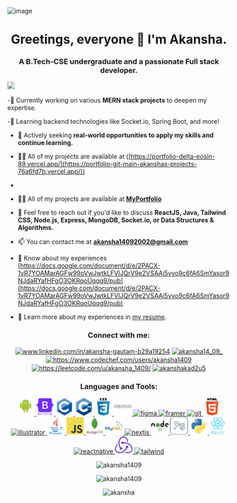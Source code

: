 ![image](https://github.com/user-attachments/assets/d99b6c2a-9869-4bc8-bcd6-6ce8a9bb60ee)

<h1 align="center">Greetings, everyone 👋 I'm Akansha.</h1>
<h3 align="center">A B.Tech-CSE undergraduate and a passionate Full stack developer.</h3>
<img align="right" alt="" src="https://onlinegiftools.com/images/examples-onlinegiftools/jump-hello-transparent.gif" style="width:300px">

<p align="left"> <img src="![image](https://github.com/user-attachments/assets/20354bce-0a30-4e50-bf2f-a0d3e6293512)
" /> </p>

-🔭 Currently working on various **MERN stack projects** to deepen my expertise.

-🚀 Learning backend technologies like Socket.io, Spring Boot, and more!
  
- 🤝 Actively seeking **real-world opportunities to apply my skills and continue learning.**

- 👨‍💻 All of my projects are available at ([https://portfolio-delta-eosin-89.vercel.app/](https://portfolio-git-main-akanshas-projects-76a6fd7b.vercel.app/))
- 
- 👨‍💻 All of my projects are available at [**MyPortfolio**](https://portfolio-git-main-akanshas-projects-76a6fd7b.vercel.app/)

- 💬 Feel free to reach out if you'd like to discuss **ReactJS, Java, Tailwind CSS, Node.js, Express, MongoDB, Socket.io, or Data Structures & Algorithms.**

- 📫 You can contact me at **akansha14092002@gmail.com**

- 📄 Know about my experiences [https://docs.google.com/document/d/e/2PACX-1vR7YOAMarAGFw99oVwJwtkLFVlJQrV9e2VSAAi5vyo9c6fA6SmYasor9NJdaRYafHFgO3OKRqoUqqg9/pub](https://docs.google.com/document/d/e/2PACX-1vR7YOAMarAGFw99oVwJwtkLFVlJQrV9e2VSAAi5vyo9c6fA6SmYasor9NJdaRYafHFgO3OKRqoUqqg9/pub)
  
- 📄 Learn more about my experiences in [my resume](https://docs.google.com/document/d/e/2PACX-1vR7YOAMarAGFw99oVwJwtkLFVlJQrV9e2VSAAi5vyo9c6fA6SmYasor9NJdaRYafHFgO3OKRqoUqqg9/pub).


<h3 align="center">Connect with me:</h3>
<p align="center">
<a href="https://linkedin.com/in/www.linkedin.com/in/akansha-gautam-b29a19254" target="blank"><img align="center" src="https://raw.githubusercontent.com/rahuldkjain/github-profile-readme-generator/master/src/images/icons/Social/linked-in-alt.svg" alt="www.linkedin.com/in/akansha-gautam-b29a19254" height="30" width="40" /></a>
<a href="https://instagram.com/akansha14_09_" target="blank"><img align="center" src="https://raw.githubusercontent.com/rahuldkjain/github-profile-readme-generator/master/src/images/icons/Social/instagram.svg" alt="akansha14_09_" height="30" width="40" /></a>
<a href="https://www.codechef.com/users/https://www.codechef.com/users/akansha1409" target="blank"><img align="center" src="https://cdn.jsdelivr.net/npm/simple-icons@3.1.0/icons/codechef.svg" alt="https://www.codechef.com/users/akansha1409" height="30" width="40" /></a>
<a href="https://www.leetcode.com/https://leetcode.com/u/akansha_1409/" target="blank"><img align="center" src="https://raw.githubusercontent.com/rahuldkjain/github-profile-readme-generator/master/src/images/icons/Social/leet-code.svg" alt="https://leetcode.com/u/akansha_1409/" height="30" width="40" /></a>
<a href="https://auth.geeksforgeeks.org/user/akanshakad2u5" target="blank"><img align="center" src="https://raw.githubusercontent.com/rahuldkjain/github-profile-readme-generator/master/src/images/icons/Social/geeks-for-geeks.svg" alt="akanshakad2u5" height="30" width="40" /></a>
</p>

<h3 align="center">Languages and Tools:</h3>
<p align="center"> <a href="https://developer.android.com" target="_blank" rel="noreferrer"> <img src="https://raw.githubusercontent.com/devicons/devicon/master/icons/android/android-original-wordmark.svg" alt="android" width="40" height="40"/> </a> <a href="https://getbootstrap.com" target="_blank" rel="noreferrer"> <img src="https://raw.githubusercontent.com/devicons/devicon/master/icons/bootstrap/bootstrap-plain-wordmark.svg" alt="bootstrap" width="40" height="40"/> </a> <a href="https://www.cprogramming.com/" target="_blank" rel="noreferrer"> <img src="https://raw.githubusercontent.com/devicons/devicon/master/icons/c/c-original.svg" alt="c" width="40" height="40"/> </a> <a href="https://www.w3schools.com/cpp/" target="_blank" rel="noreferrer"> <img src="https://raw.githubusercontent.com/devicons/devicon/master/icons/cplusplus/cplusplus-original.svg" alt="cplusplus" width="40" height="40"/> </a> <a href="https://www.w3schools.com/css/" target="_blank" rel="noreferrer"> <img src="https://raw.githubusercontent.com/devicons/devicon/master/icons/css3/css3-original-wordmark.svg" alt="css3" width="40" height="40"/> </a> <a href="https://expressjs.com" target="_blank" rel="noreferrer"> <img src="https://raw.githubusercontent.com/devicons/devicon/master/icons/express/express-original-wordmark.svg" alt="express" width="40" height="40"/> </a> <a href="https://www.figma.com/" target="_blank" rel="noreferrer"> <img src="https://www.vectorlogo.zone/logos/figma/figma-icon.svg" alt="figma" width="40" height="40"/> </a> <a href="https://www.framer.com/" target="_blank" rel="noreferrer"> <img src="https://www.vectorlogo.zone/logos/framer/framer-icon.svg" alt="framer" width="40" height="40"/> </a> <a href="https://git-scm.com/" target="_blank" rel="noreferrer"> <img src="https://www.vectorlogo.zone/logos/git-scm/git-scm-icon.svg" alt="git" width="40" height="40"/> </a> <a href="https://www.w3.org/html/" target="_blank" rel="noreferrer"> <img src="https://raw.githubusercontent.com/devicons/devicon/master/icons/html5/html5-original-wordmark.svg" alt="html5" width="40" height="40"/> </a> <a href="https://www.adobe.com/in/products/illustrator.html" target="_blank" rel="noreferrer"> <img src="https://www.vectorlogo.zone/logos/adobe_illustrator/adobe_illustrator-icon.svg" alt="illustrator" width="40" height="40"/> </a> <a href="https://www.java.com" target="_blank" rel="noreferrer"> <img src="https://raw.githubusercontent.com/devicons/devicon/master/icons/java/java-original.svg" alt="java" width="40" height="40"/> </a> <a href="https://developer.mozilla.org/en-US/docs/Web/JavaScript" target="_blank" rel="noreferrer"> <img src="https://raw.githubusercontent.com/devicons/devicon/master/icons/javascript/javascript-original.svg" alt="javascript" width="40" height="40"/> </a> <a href="https://www.mongodb.com/" target="_blank" rel="noreferrer"> <img src="https://raw.githubusercontent.com/devicons/devicon/master/icons/mongodb/mongodb-original-wordmark.svg" alt="mongodb" width="40" height="40"/> </a> <a href="https://www.mysql.com/" target="_blank" rel="noreferrer"> <img src="https://raw.githubusercontent.com/devicons/devicon/master/icons/mysql/mysql-original-wordmark.svg" alt="mysql" width="40" height="40"/> </a> <a href="https://nextjs.org/" target="_blank" rel="noreferrer"> <img src="https://cdn.worldvectorlogo.com/logos/nextjs-2.svg" alt="nextjs" width="40" height="40"/> </a> <a href="https://nodejs.org" target="_blank" rel="noreferrer"> <img src="https://raw.githubusercontent.com/devicons/devicon/master/icons/nodejs/nodejs-original-wordmark.svg" alt="nodejs" width="40" height="40"/> </a> <a href="https://www.photoshop.com/en" target="_blank" rel="noreferrer"> <img src="https://raw.githubusercontent.com/devicons/devicon/master/icons/photoshop/photoshop-line.svg" alt="photoshop" width="40" height="40"/> </a> <a href="https://www.python.org" target="_blank" rel="noreferrer"> <img src="https://raw.githubusercontent.com/devicons/devicon/master/icons/python/python-original.svg" alt="python" width="40" height="40"/> </a> <a href="https://reactjs.org/" target="_blank" rel="noreferrer"> <img src="https://raw.githubusercontent.com/devicons/devicon/master/icons/react/react-original-wordmark.svg" alt="react" width="40" height="40"/> </a> <a href="https://reactnative.dev/" target="_blank" rel="noreferrer"> <img src="https://reactnative.dev/img/header_logo.svg" alt="reactnative" width="40" height="40"/> </a> <a href="https://redux.js.org" target="_blank" rel="noreferrer"> <img src="https://raw.githubusercontent.com/devicons/devicon/master/icons/redux/redux-original.svg" alt="redux" width="40" height="40"/> </a> <a href="https://tailwindcss.com/" target="_blank" rel="noreferrer"> <img src="https://www.vectorlogo.zone/logos/tailwindcss/tailwindcss-icon.svg" alt="tailwind" width="40" height="40"/> </a> </p>

<p align="center"> <img src="https://github-readme-stats.vercel.app/api/top-langs?username=akansha1409&show_icons=true&locale=en&layout=compact"  alt="akansha1409"/>
</p>
<p align="center"><img src="https://github-readme-stats.vercel.app/api?username=akansha1409&show_icons=true&locale=en" alt="akansha1409" /></p>


<p align="center"><img src="https://leetcode.card.workers.dev/akansha_1409?theme=dark&font=source_code_pro&extension=null"  alt="akansha"  /></p>
